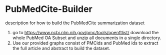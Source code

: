 # PubMedCite-Builder
description for how to build the PubMedCite summarization dataset

1. go to https://www.ncbi.nlm.nih.gov/pmc/tools/openftlist/ download the whole PubMed OA Subset and unzip all documents in a single directory.
2. Use our provided graphs consist of PMCids and PubMed ids to extract the full article and abstract to build the dataset.
